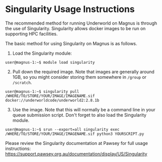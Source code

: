 Singularity Usage Instructions
==============================

The recommended method for running Underworld on Magnus is through the use of 
Singularity. Singularity allows docker images to be run on supporting HPC facilities.

The basic method for using Singularity on Magnus is as follows.

1. Load the Singularity module:
```shell
user@magnus-1:~$ module load singularity
```

2. Pull down the required image. Note that images are generally around 1GB, so you might 
consider storing them somewhere in `/group` or `/scratch`.
```shell
user@magnus-1:~$ singularity pull /WHERE/TO/STORE/YOUR/IMAGE/IMAGENAME.sif docker://underworldcode/underworld2:2.8.1b
```

3. Use the image. Note that this will normally be a command line in your
queue submission script. Don't forget to also load the Singularity module.
```shell
user@magnus-1:~$ srun --export=all singularity exec /WHERE/TO/STORE/YOUR/IMAGE/IMAGENAME.sif python3 YOURSCRIPT.py
```

Please review the Singularity documentation at Pawsey for full usage instructions:
https://support.pawsey.org.au/documentation/display/US/Singularity

